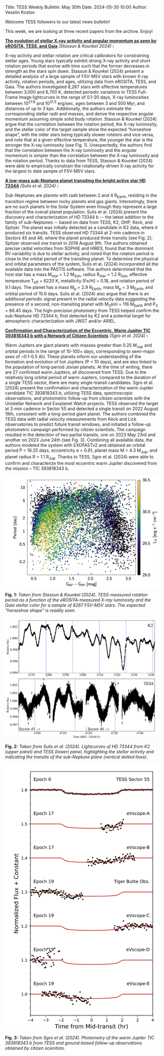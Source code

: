 Title: TESS Weekly Bulletin: May 30th
Date: 2024-05-30 10:00
Author: Veselin Kostov

Welcome TESS followers to our latest news bulletin!

This week, we are looking at three recent papers from the archive. Enjoy!

**[The evolution of stellar X-ray activity and angular momentum as seen by eROSITA, TESS, and Gaia](https://arxiv.org/abs/2405.08607)** *(Stassun & Kounkel 2024)* **:**

X-ray activity and stellar rotation are critical calibrators for constraining stellar ages. Young stars typically exhibit strong X-ray activity and short rotation periods that evolve with time such that the former decreases in strength as the stars spin down. Stassun & Kounkel (2024) present a detailed analysis of a large sample of F5V-M5V stars with known X-ray activity, rotation periods, and ages, utilizing data from eROSITA, TESS, and Gaia. The authors investigated 8,267 stars with effective temperatures between 3,000 and 6,700 K, detected periodic variations in TESS Full-Frame Image lightcurves in the range of 0.1-20 days, X-ray luminosities between 10<sup>27.8</sup> and 10<sup>31.5</sup> erg/sec, ages between 3 and 500 Myr, and distances of up to 3 kpc. Additionally, the authors estimate the corresponding stellar radii and masses, and derive the respective angular momentum assuming simple solid body rotation. Stassun & Kounkel (2024) argue that the correlation between the rotation period, the X-ray luminosity, and the stellar color of the target sample show the expected “horseshoe shape”, with the older stars being typically slower rotators and vice versa, and note that at a given effective temperature, the younger the star is the stronger the X-ray luminosity (see Fig. 1). Unexpectedly, the authors find that the correlation between the X-ray luminosity and the angular momentum is simpler than the correlation between the X-ray luminosity and the rotation period. Thanks to data from TESS, Stassun & Kounkel (2024) were able to empirically constrain the rotationally-driven X-ray activity for the largest to date sample of F5V-M5V stars.


**[A low-mass sub-Neptune planet transiting the bright active star HD 73344](https://arxiv.org/abs/2405.17155)** *(Sulis et al. 2024)* **:**

Sub-Neptunes are planets with radii between 2 and 4 R<sub>Earth</sub>, residing in the transition regime between rocky planets and gas giants. Interestingly, there are no such planets in the Solar System even though they represent a large fraction of the overall planet population. Sulis et al. (2024) present the discovery and characterization of HD 73344 b -- the latest addition to the family of sub-Neptunes -- based on data from TESS, K2, OHP, Keck, and Spitzer. The planet was initially detected as a candidate in K2 data, where it produced six transits. TESS observed HD 73344 at 2-min cadence in Sectors 45 and 46, where the planet produced three transits (see Fig. 2); Spitzer observed one transit in 2019 August 9th. The authors obtained precise radial velocities from SOPHIE and HIRES, found that the dominant RV variability is due to stellar activity, and noted that the rotation period is close to the orbital period of the transiting planet. To determine the physical and orbital parameters of the system, Sulis et al. (2024) incorporated all the available data into the PASTIS software. The authors determined that the host star has a mass M<sub>star</sub> = 1.2 M<sub>Sun</sub>, radius R<sub>star</sub> = 1.2 R<sub>Sun</sub>, effective temperature T<sub>eff</sub> = 6220 K, metallicity [Fe/H] = 0.18, and rotation period of 9.1 days. The planet has a mass M<sub>p</sub> = 2.9 R<sub>Earth</sub>, mass M<sub>p</sub> = 3 M<sub>Earth</sub>, and orbital period of 15.6 days. Sulis et al. (2024) also argue that there is an additional periodic signal present in the radial velocity data suggesting the presence of a second, non-transiting planet with M<sub>3</sub>sini = 116 M<sub>Earth</sub> and P<sub>3</sub> = 66.45 days. The high-precision photometry from TESS helped confirm the sub-Neptune HD 73344 b, first detected by K2 and a potential target for atmospheric characterization with JWST and/or ARIEL. 


**[Confirmation and Characterization of the Eccentric, Warm Jupiter TIC 393818343 b with a Network of Citizen Scientists](https://arxiv.org/abs/2405.15021)** *(Sgro et al. 2024)* **:**

Warm Jupiters are giant planets with masses greater than 0.25 M<sub>Jup</sub> and orbital periods in the range of 10-100+ days, corresponding to semi-major axes of ~0.1-0.5 AU. These planets inform our understanding of the formation and evolution of hot Jupiters (P < 10 days), and are also linked to the population of long-period Jovian planets. At the time of writing, there are 27 confirmed warm Jupiters, all discovered from TESS. Due to the relatively long orbital period of warm Jupiters, compared to the duration of a single TESS sector, there are many single-transit candidates. Sgro et al. (2024) present the confirmation and characterization of  the warm Jupiter candidate TIC 393818343 b, utilizing TESS data, spectroscopic observations, and photometric follow-up from citizen scientists with the Unistellar Network and Exoplanet Watch projects. TESS observed the target at 2-min cadence in Sector 55 and detected a single transit on 2022 August 19th, consistent with a long-period giant planet. The authors combined the TESS data with radial velocity measurements from Keck and Lick observatories to predict future transit windows, and initiated a follow-up photometric campaign performed by citizen scientists. The campaign resulted in the detection of two partial transits, one on 2023 May 23rd and another on 2023 June 24th (see Fig. 3). Combining all available data, the authors modeled the system with EXOFASTv2 and obtained an orbital period P = 16.25 days, eccentricity e = 0.61, planet mass M = 4.3 M<sub>Jup</sub>, and planet radius R = 1.1 R<sub>Jup</sub>. Thanks to TESS, Sgro et al. (2024) were able to confirm and characterize the most eccentric warm Jupiter discovered from the mission – TIC 393818343 b. 



![Stassun2024](images/Stassun_2024_Fig1.png)

**Fig. 1:** *Taken from Stassun & Kounkel (2024). TESS-measured rotation period as a function of the eROSITA-measured X-ray luminosity and the Gaia stellar color for a sample of 8267 F5V-M5V stars. The expected “horseshoe shape” is readily seen.*

![Sulis2024](images/Sulis_2024_Fig1.png)

**Fig. 2:** *Taken from Sulis et al. (2024). Lightcurves of HD 73344 from K2 (upper panel) and TESS (lower) panel, highlighting the stellar activity and indicating the transits of the sub-Neptune plane (vertical dotted lines).*

![Sgro2024](images/Sgro_2024_Fig2.png)

**Fig. 3:** *Taken from Sgro et al. (2024). Photometry of the warm Jupiter TIC 393818343 b from TESS and ground-based follow-up observations obtained by citizen scientists.*
